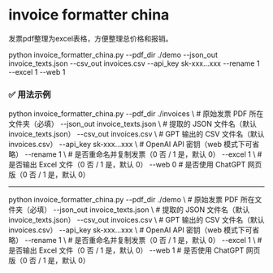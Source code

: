# invoice formatter china

发票pdf整理为excel表格，方便整理总价格和报销。


python invoice_formatter_china.py  --pdf_dir ./demo  --json_out invoice_texts.json --csv_out invoices.csv --api_key sk-xxx...xxx --rename 1 --excel 1 --web 1


### ✅ 用法示例


python invoice_formatter_china.py
  --pdf_dir ./invoices \                     # 原始发票 PDF 所在文件夹（必填）
  --json_out invoice_texts.json \            # 提取的 JSON 文件名（默认 invoice_texts.json）
  --csv_out invoices.csv \                   # GPT 输出的 CSV 文件名（默认 invoices.csv）
  --api_key sk-xxx...xxx \                   # OpenAI API 密钥（web 模式下可省略）
  --rename 1 \                                # 是否重命名并复制发票（0 否 / 1 是，默认 0）
  --excel 1 \                                 # 是否输出 Excel 文件（0 否 / 1 是，默认 0）
  --web 0                                     # 是否使用 ChatGPT 网页版（0 否 / 1 是，默认 0）


---

python invoice_formatter_china.py
  --pdf_dir ./demo \                     # 原始发票 PDF 所在文件夹（必填）
  --json_out invoice_texts.json \            # 提取的 JSON 文件名（默认 invoice_texts.json）
  --csv_out invoices.csv \                   # GPT 输出的 CSV 文件名（默认 invoices.csv）
  --api_key sk-xxx...xxx \                   # OpenAI API 密钥（web 模式下可省略）
  --rename 1 \                                # 是否重命名并复制发票（0 否 / 1 是，默认 0）
  --excel 1 \                                 # 是否输出 Excel 文件（0 否 / 1 是，默认 0）
  --web 1                                     # 是否使用 ChatGPT 网页版（0 否 / 1 是，默认 0）
